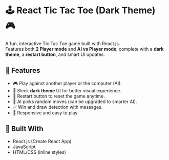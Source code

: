 # 🕹️ React Tic Tac Toe (Dark Theme) 🎮

A fun, interactive Tic Tac Toe game built with React.js.  
Features both **2 Player mode** and **AI vs Player mode**, complete with a **dark theme**, a **restart button**, and smart UI updates.

## 🚀 Features

- 🎮 Play against another player or the computer (AI).
- 🌙 Sleek **dark theme** UI for better visual experience.
- 🔄 Restart button to reset the game anytime.
- 🧠 AI picks random moves (can be upgraded to smarter AI).
- ✅ Win and draw detection with messages.
- 📱 Responsive and easy to play.

## 🧱 Built With

- React.js (Create React App)
- JavaScript
- HTML/CSS (inline styles)



